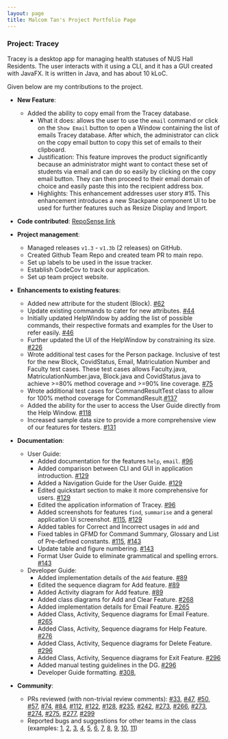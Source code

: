 ```yaml
---
layout: page
title: Malcom Tan's Project Portfolio Page
---
```


### Project: Tracey

Tracey is a desktop app for managing health statuses of NUS Hall Residents. The user interacts with it using a CLI, and it has a GUI created with JavaFX. It is written in Java, and has about 10 kLoC.

Given below are my contributions to the project.

* **New Feature**:
  * Added the ability to copy email from the Tracey database.
      * What it does: allows the user to use the `email` command or click on the `Show Email` button to open a Window containing the list of emails Tracey database. After which, the administrator can click on the copy email button to copy this set of emails to their clipboard.
      * Justification: This feature improves the product significantly because an administrator might want to contact these set of students via email and can do so easily by clicking on the copy email button. They can then proceed to their email domain of choice and easily paste this into the recipient address box.
      * Highlights: This enhancement addresses user story #15. This enhancement introduces a new Stackpane component UI to be used for further features such as Resize Display and Import.

* **Code contributed**: [RepoSense link](https://nus-cs2103-ay2122s2.github.io/tp-dashboard/?search=dannydakota&breakdown=true&sort=groupTitle&sortWithin=title&since=2022-02-18&timeframe=commit&mergegroup=&groupSelect=groupByRepos&checkedFileTypes=docs~functional-code~test-code~other)

* **Project management**:
    * Managed releases `v1.3` - `v1.3b` (2 releases) on GitHub.
    * Created Github Team Repo and created team PR to main repo.
    * Set up labels to be used in the issue tracker.
    * Establish CodeCov to track our application.
    * Set up team project website.

* **Enhancements to existing features**:
    * Added new attribute for the student (Block).  [\#62](https://github.com/AY2122S2-CS2103T-T12-3/tp/pull/62)
    * Update existing commands to cater for new attributes. [\#44](https://github.com/AY2122S2-CS2103T-T12-3/tp/pull/44)
    * Initially updated HelpWindow by adding the list of possible commands, their respective formats and examples for the User to refer easily. [\#46](https://github.com/AY2122S2-CS2103T-T12-3/tp/pull/46)
    * Further updated the UI of the HelpWindow by constraining its size. [\#226](https://github.com/AY2122S2-CS2103T-T12-3/tp/pull/226)
    * Wrote additional test cases for the Person package. Inclusive of test for the new Block, CovidStatus, Email, Matriculation Number and Faculty test cases. These test cases allows Faculty.java, MatriculationNumber.java, Block.java and CovidStatus.java to achieve >=80% method coverage and >=90% line coverage. [\#75](https://github.com/AY2122S2-CS2103T-T12-3/tp/pull/75)
    * Wrote additional test cases for CommandResultTest class to allow for 100% method coverage for CommandResult.[\#137](https://github.com/AY2122S2-CS2103T-T12-3/tp/pull/137)
    * Added the ability for the user to access the User Guide directly from the Help Window. [\#118](https://github.com/AY2122S2-CS2103T-T12-3/tp/pull/118)
    * Increased sample data size to provide a more comprehensive view of our features for testers. [\#131](https://github.com/AY2122S2-CS2103T-T12-3/tp/pull/131)

* **Documentation**:
    * User Guide:
        * Added documentation for the features `help`, `email`. [\#96](https://github.com/AY2122S2-CS2103T-T12-3/tp/pull/96)
        * Added comparison between CLI and GUI in application introduction. [\#129](https://github.com/AY2122S2-CS2103T-T12-3/tp/pull/129)
        * Added a Navigation Guide for the User Guide. [\#129](https://github.com/AY2122S2-CS2103T-T12-3/tp/pull/129)
        * Edited quickstart section to make it more comprehensive for users. [\#129](https://github.com/AY2122S2-CS2103T-T12-3/tp/pull/129)
        * Edited the application information of Tracey. [\#96](https://github.com/AY2122S2-CS2103T-T12-3/tp/pull/96)
        * Added screenshots for features `find`, `summarise` and a general application Ui screenshot. [\#115](https://github.com/AY2122S2-CS2103T-T12-3/tp/pull/115), [\#129](https://github.com/AY2122S2-CS2103T-T12-3/tp/pull/129)
        * Added tables for Correct and Incorrect usages in `add` and
        * Fixed tables in GFMD for Command Summary, Glossary and List of Pre-defined constants. [\#115](https://github.com/AY2122S2-CS2103T-T12-3/tp/pull/115), [\#143](https://github.com/AY2122S2-CS2103T-T12-3/tp/pull/143)
        * Update table and figure numbering. [\#143](https://github.com/AY2122S2-CS2103T-T12-3/tp/pull/143)
        * Format User Guide to eliminate grammatical and spelling errors. [\#143](https://github.com/AY2122S2-CS2103T-T12-3/tp/pull/143)
    * Developer Guide:
        * Added implementation details of the `Add` feature. [\#89](https://github.com/AY2122S2-CS2103T-T12-3/tp/pull/89)
        * Edited the sequence diagram for Add feature. [\#89](https://github.com/AY2122S2-CS2103T-T12-3/tp/pull/89) 
        * Added Activity diagram for Add feature. [\#89](https://github.com/AY2122S2-CS2103T-T12-3/tp/pull/89)
        * Added class diagrams for Add and Clear Feature. [\#268](https://github.com/AY2122S2-CS2103T-T12-3/tp/pull/268)
        * Added implementation details for Email Feature. [\#265](https://github.com/AY2122S2-CS2103T-T12-3/tp/pull/265)
        * Added Class, Activity, Sequence diagrams for Email Feature. [\#265](https://github.com/AY2122S2-CS2103T-T12-3/tp/pull/265) 
        * Added Class, Activity, Sequence diagrams for Help Feature. [\#276](https://github.com/AY2122S2-CS2103T-T12-3/tp/pull/276)
        * Added Class, Activity, Sequence diagrams for Delete Feature. [\#296](https://github.com/AY2122S2-CS2103T-T12-3/tp/pull/296)
        * Added Class, Activity, Sequence diagrams for Exit Feature. [\#296](https://github.com/AY2122S2-CS2103T-T12-3/tp/pull/296)
        * Added manual testing guidelines in the DG. [\#296](https://github.com/AY2122S2-CS2103T-T12-3/tp/pull/296])
        * Developer Guide formatting. [\#308](https://github.com/AY2122S2-CS2103T-T12-3/tp/pull/308), 

* **Community**:
    * PRs reviewed (with non-trivial review comments): [\#33](https://github.com/AY2122S2-CS2103T-T12-3/tp/pull/33), [\#47](https://github.com/AY2122S2-CS2103T-T12-3/tp/pull/47), [\#50](https://github.com/AY2122S2-CS2103T-T12-3/tp/pull/50), [\#57](https://github.com/AY2122S2-CS2103T-T12-3/tp/pull/57), [\#74](https://github.com/AY2122S2-CS2103T-T12-3/tp/pull/74), [\#84](https://github.com/AY2122S2-CS2103T-T12-3/tp/pull/84), [\#112](https://github.com/AY2122S2-CS2103T-T12-3/tp/pull/112), [\#122](https://github.com/AY2122S2-CS2103T-T12-3/tp/pull/122), [\#128](https://github.com/AY2122S2-CS2103T-T12-3/tp/pull/128), [\#235](https://github.com/AY2122S2-CS2103T-T12-3/tp/pull/235), [\#242](https://github.com/AY2122S2-CS2103T-T12-3/tp/pull/242), [\#273](https://github.com/AY2122S2-CS2103T-T12-3/tp/pull/273), [\#266](https://github.com/AY2122S2-CS2103T-T12-3/tp/pull/266), [\#273](https://github.com/AY2122S2-CS2103T-T12-3/tp/pull/273), [\#274](https://github.com/AY2122S2-CS2103T-T12-3/tp/pull/274), [\#275](https://github.com/AY2122S2-CS2103T-T12-3/tp/pull/273), [\#277](https://github.com/AY2122S2-CS2103T-T12-3/tp/pull/277), [\#299](https://github.com/AY2122S2-CS2103T-T12-3/tp/pull/299)
    * Reported bugs and suggestions for other teams in the class (examples: [1](https://github.com/DannyDakota/ped/issues/1), [2](https://github.com/DannyDakota/ped/issues/2), [3](https://github.com/DannyDakota/ped/issues/3), [4](https://github.com/DannyDakota/ped/issues/4), [5](https://github.com/DannyDakota/ped/issues/5), [6](https://github.com/DannyDakota/ped/issues/6), [7](https://github.com/DannyDakota/ped/issues/7), [8](https://github.com/DannyDakota/ped/issues/8), [9](https://github.com/DannyDakota/ped/issues/9), [10](https://github.com/DannyDakota/ped/issues/10), [11](https://github.com/DannyDakota/ped/issues/11))
    
